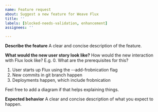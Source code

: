 ```yaml
---
name: Feature request
about: Suggest a new feature for Weave Flux
title: ''
labels: [blocked-needs-validation, enhancement]
assignees: ''

---
```


**Describe the feature**
A clear and concise description of the feature.

**What would the new user story look like?**
How would the new interaction with Flux look like? E.g.
0. What are the prerequisites for this?
1. User starts up Flux using the --add-frobnication flag
2. New commits in git branch happen
3. Deployments happen, which include frobnication

Feel free to add a diagram if that helps explaining things.

**Expected behavior**
A clear and concise description of what you expect to happen.
